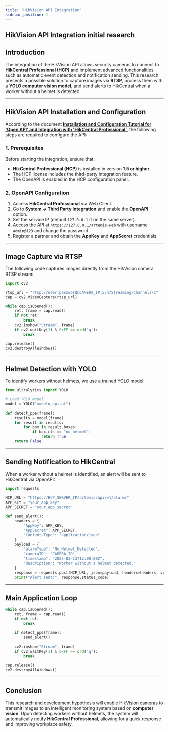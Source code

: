 ```yaml
---
title: "HikVision API Integration"
sidebar_position: 1
---
```


## HikVision API Integration initial research

## Introduction
The integration of the HikVision API allows security cameras to connect to **HikCentral Professional (HCP)** and implement advanced functionalities such as automatic event detection and notification sending. This research presents a possible solution to capture images via **RTSP**, process them with a **YOLO computer vision model**, and send alerts to HikCentral when a worker without a helmet is detected.

---

## HikVision API Installation and Configuration
According to the document **[Installation and Configuration Tutorial for 'Open API' and Integration with 'HikCentral Professional'](../../../static/HikVision_Api_Integration.pdf)**, the following steps are required to configure the API:

### 1. Prerequisites
Before starting the integration, ensure that:
- **HikCentral Professional (HCP)** is installed in version **1.5 or higher**.
- The HCP license includes the third-party integration feature.
- The OpenAPI is enabled in the HCP configuration panel.

### 2. OpenAPI Configuration
1. Access **HikCentral Professional** via Web Client.
2. Go to **System → Third Party Integration** and enable the **OpenAPI** option.
3. Set the service IP (default `127.0.0.1` if on the same server).
4. Access the API at `https://127.0.0.1/artemis-web` with username `admin@123` and change the password.
5. Register a partner and obtain the **AppKey** and **AppSecret** credentials.

---

## Image Capture via RTSP
The following code captures images directly from the HikVision camera RTSP stream:

```python
import cv2

rtsp_url = "rtsp://user:password@CAMERA_IP:554/Streaming/Channels/1"
cap = cv2.VideoCapture(rtsp_url)

while cap.isOpened():
    ret, frame = cap.read()
    if not ret:
        break
    cv2.imshow("Stream", frame)
    if cv2.waitKey(1) & 0xFF == ord('q'):
        break

cap.release()
cv2.destroyAllWindows()
```

---

## Helmet Detection with YOLO

To identify workers without helmets, we use a trained YOLO model:

```python
from ultralytics import YOLO

# Load YOLO model
model = YOLO("modelo_epi.pt")

def detect_ppe(frame):
    results = model(frame)
    for result in results:
        for box in result.boxes:
            if box.cls == "no_helmet":
                return True
    return False
```

---

## Sending Notification to HikCentral

When a worker without a helmet is identified, an alert will be sent to HikCentral via OpenAPI:

```python
import requests

HCP_URL = "https://HCP_SERVER_IP/artemis/api/v1/alarms"
APP_KEY = "your_app_key"
APP_SECRET = "your_app_secret"

def send_alert():
    headers = {
        "AppKey": APP_KEY,
        "AppSecret": APP_SECRET,
        "Content-Type": "application/json"
    }
    payload = {
        "alarmType": "No_Helmet_Detected",
        "cameraID": "CAMERA_ID",
        "timestamp": "2025-03-13T12:00:00Z",
        "description": "Worker without a helmet detected."
    }
    response = requests.post(HCP_URL, json=payload, headers=headers, verify=False)
    print("Alert sent:", response.status_code)
```

---

## Main Application Loop

```python
while cap.isOpened():
    ret, frame = cap.read()
    if not ret:
        break

    if detect_ppe(frame):
        send_alert()
    
    cv2.imshow("Stream", frame)
    if cv2.waitKey(1) & 0xFF == ord('q'):
        break

cap.release()
cv2.destroyAllWindows()
```

---

## Conclusion
This research and development hypothesis will enable HikVision cameras to transmit images to an intelligent monitoring system based on **computer vision**. Upon detecting workers without helmets, the system will automatically notify **HikCentral Professional**, allowing for a quick response and improving workplace safety.